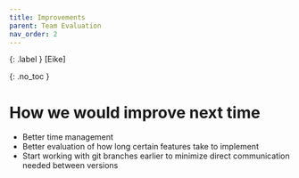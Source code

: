 ```yaml
---
title: Improvements
parent: Team Evaluation
nav_order: 2
---
```


{: .label }
[Eike]

{: .no_toc }
# How we would improve next time

- Better time management
- Better evaluation of how long certain features take to implement
- Start working with git branches earlier to minimize direct communication needed between versions
